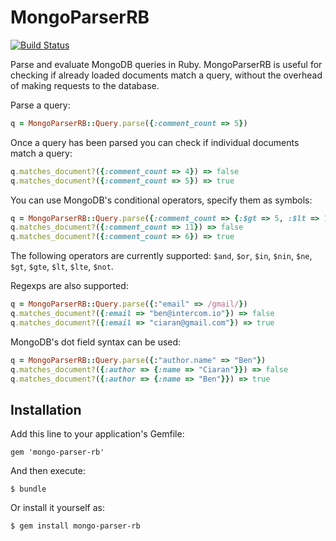 # MongoParserRB

[![Build Status](https://travis-ci.org/intercom/mongo-parser-rb.svg?branch=master)](https://travis-ci.org/intercom/mongo-parser-rb)

Parse and evaluate MongoDB queries in Ruby. MongoParserRB is useful for checking if already loaded documents match a query, without the overhead of making requests to the database.

Parse a query:

```ruby
q = MongoParserRB::Query.parse({:comment_count => 5})
```

Once a query has been parsed you can check if individual documents match a query:

```ruby
q.matches_document?({:comment_count => 4}) => false
q.matches_document?({:comment_count => 5}) => true
```

You can use MongoDB's conditional operators, specify them as symbols:

```ruby
q = MongoParserRB::Query.parse({:comment_count => {:$gt => 5, :$lt => 10}})
q.matches_document?({:comment_count => 11}) => false
q.matches_document?({:comment_count => 6}) => true
```

The following operators are currently supported: `$and`, `$or`, `$in`, `$nin`, `$ne`, `$gt`, `$gte`, `$lt`, `$lte`, `$not`.

Regexps are also supported:

```ruby
q = MongoParserRB::Query.parse({:"email" => /gmail/})
q.matches_document?({:email => "ben@intercom.io"}) => false
q.matches_document?({:email => "ciaran@gmail.com"}) => true
```

MongoDB's dot field syntax can be used:

```ruby
q = MongoParserRB::Query.parse({:"author.name" => "Ben"})
q.matches_document?({:author => {:name => "Ciaran"}}) => false
q.matches_document?({:author => {:name => "Ben"}}) => true
```

## Installation

Add this line to your application's Gemfile:

    gem 'mongo-parser-rb'

And then execute:

    $ bundle

Or install it yourself as:

    $ gem install mongo-parser-rb
